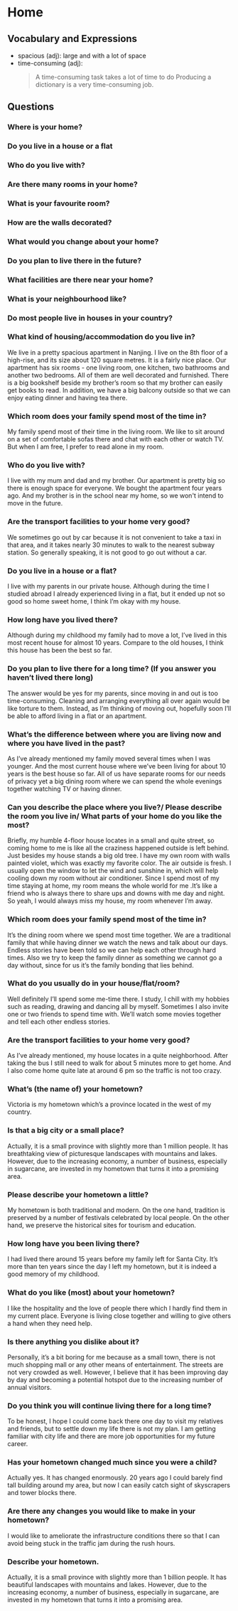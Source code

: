 # Home
## Vocabulary and Expressions
* spacious (adj): large and with a lot of space
* time-consuming (adj): 
  > A time-consuming task takes a lot of time to do
  > Producing a dictionary is a very time-consuming job.
## Questions
### Where is your home?
### Do you live in a house or a flat
### Who do you live with?
### Are there many rooms in your home?
### What is your favourite room?
### How are the walls decorated?
### What would you change about your home?
### Do you plan to live there in the future?
### What facilities are there near your home?
### What is your neighbourhood like?
### Do most people live in houses in your country?
### What kind of housing/accommodation do you live in?
We live in a pretty spacious apartment in Nanjing. I live on the 8th floor of a high-rise, and its size about 120 square metres. It is a fairly nice place. Our apartment has six rooms - one living room, one kitchen, two bathrooms and another two bedrooms. All of them are well decorated and furnished. There is a big bookshelf beside my brother’s room so that my brother can easily get books to read. In addition, we have a big balcony outside so that we can enjoy eating dinner and having tea there.
### Which room does your family spend most of the time in? 
My family spend most of their time in the living room. We like to sit around on a set of comfortable sofas there and chat with each other or watch TV. But when I am free, I prefer to read alone in my room.
### Who do you live with? 
I live with my mum and dad and my brother. Our apartment is pretty big so there is enough space for everyone. We bought the apartment four years ago. And my brother is in the school near my home, so we won't intend to move in the future.
### Are the transport facilities to your home very good? 
We sometimes go out by car because it is not convenient to take a taxi in that area, and it takes nearly 30 minutes to walk to the nearest subway station. So generally speaking, it is not good to go out without a car.
### Do you live in a house or a flat? 
I live with my parents in our private house. Although during the time I studied abroad I already experienced living in a flat, but it ended up not so good so home sweet home, I think I’m okay with my house.
### How long have you lived there? 
Although during my childhood my family had to move a lot, I’ve lived in this most recent house for almost 10 years. Compare to the old houses, I think this house has been the best so far.
### Do you plan to live there for a long time? (If you answer you haven’t lived there long) 
The answer would be yes for my parents, since moving in and out is too time-consuming. Cleaning and arranging everything all over again would be like torture to them. Instead, as I’m thinking of moving out, hopefully soon I’ll be able to afford living in a flat or an apartment.
### What’s the difference between where you are living now and where you have lived in the past? 
As I’ve already mentioned my family moved several times when I was younger. And the most current house where we’ve been living for about 10 years is the best house so far. All of us have separate rooms for our needs of privacy yet a big dining room where we can spend the whole evenings together watching TV or having dinner.
### Can you describe the place where you live?/ Please describe the room you live in/ What parts of your home do you like the most? 
Briefly, my humble 4-floor house locates in a small and quite street, so coming home to me is like all the craziness happened outside is left behind. Just besides my house stands a big old tree. I have my own room with walls painted violet, which was exactly my favorite color. The air outside is fresh. I usually open the window to let the wind and sunshine in, which will help cooling down my room without air conditioner. Since I spend most of my time staying at home, my room means the whole world for me .It’s like a friend who is always there to share ups and downs with me day and night. So yeah, I would always miss my house, my room whenever I’m away.
### Which room does your family spend most of the time in? 
It’s the dining room where we spend most time together. We are a traditional family that while having dinner we watch the news and talk about our days. Endless stories have been told so we can help each other through hard times. Also we try to keep the family dinner as something we cannot go a day without, since for us it’s the family bonding that lies behind.
### What do you usually do in your house/flat/room? 
Well definitely I’ll spend some me-time there. I study, I chill with my hobbies such as reading, drawing and dancing all by myself. Sometimes I also invite one or two friends to spend time with. We’ll watch some movies together and tell each other endless stories.
### Are the transport facilities to your home very good? 
As I’ve already mentioned, my house locates in a quite neighborhood. After taking the bus I still need to walk for about 5 minutes more to get home. And I also come home quite late at around 6 pm so the traffic is not too crazy.
### What’s (the name of) your hometown? 
Victoria is my hometown which’s a province located in the west of my country.
### Is that a big city or a small place? 
Actually, it is a small province with slightly more than 1 million people. It has breathtaking view of picturesque landscapes with mountains and lakes. However, due to the increasing economy, a number of business, especially in sugarcane, are invested in my hometown that turns it into a promising area.
### Please describe your hometown a little? 
My hometown is both traditional and modern. On the one hand, tradition is preserved by a number of festivals celebrated by local people. On the other hand, we preserve the historical sites for tourism and education.
### How long have you been living there? 
I had lived there around 15 years before my family left for Santa City. It’s more than ten years since the day I left my hometown, but it is indeed a good memory of my childhood.
### What do you like (most) about your hometown? 
I like the hospitality and the love of people there which I hardly find them in my current place. Everyone is living close together and willing to give others a hand when they need help.
### Is there anything you dislike about it? 
Personally, it’s a bit boring for me because as a small town, there is not much shopping mall or any other means of entertainment. The streets are not very crowded as well. However, I believe that it has been improving day by day and becoming a potential hotspot due to the increasing number of annual visitors.
### Do you think you will continue living there for a long time? 
To be honest, I hope I could come back there one day to visit my relatives and friends, but to settle down my life there is not my plan. I am getting familiar with city life and there are more job opportunities for my future career.
### Has your hometown changed much since you were a child? 
Actually yes. It has changed enormously. 20 years ago I could barely find tall building around my area, but now I can easily catch sight of skyscrapers and tower blocks there.
### Are there any changes you would like to make in your hometown? 
I would like to ameliorate the infrastructure conditions there so that I can avoid being stuck in the traffic jam during the rush hours.
### Describe your hometown. 
Actually, it is a small province with slightly more than 1 billion people. It has beautiful landscapes with mountains and lakes. However, due to the increasing economy, a number of business, especially in sugarcane, are invested in my hometown that turns it into a promising area.
